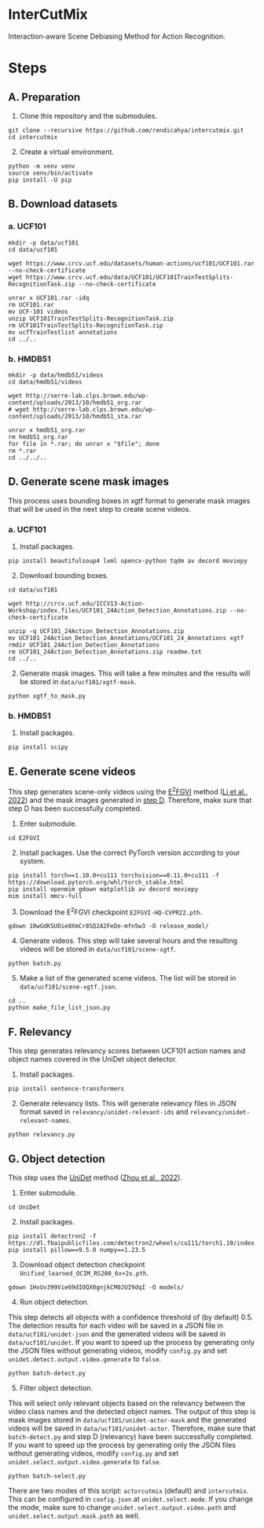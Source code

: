 # InterCutMix

Interaction-aware Scene Debiasing Method for Action Recognition.

# Steps

## A. Preparation

1. Clone this repository and the submodules.

```shell
git clone --recursive https://github.com/rendicahya/intercutmix.git
cd intercutmix
```

2. Create a virtual environment.

```shell
python -m venv venv
source venv/bin/activate
pip install -U pip
```

## B. Download datasets

### a. UCF101

```shell
mkdir -p data/ucf101
cd data/ucf101
```

```shell
wget https://www.crcv.ucf.edu/datasets/human-actions/ucf101/UCF101.rar --no-check-certificate
wget https://www.crcv.ucf.edu/data/UCF101/UCF101TrainTestSplits-RecognitionTask.zip --no-check-certificate
```

```shell
unrar x UCF101.rar -idq
rm UCF101.rar
mv UCF-101 videos
unzip UCF101TrainTestSplits-RecognitionTask.zip
rm UCF101TrainTestSplits-RecognitionTask.zip
mv ucfTrainTestlist annotations
cd ../..
```

### b. HMDB51

```shell
mkdir -p data/hmdb51/videos
cd data/hmdb51/videos
```

```shell
wget http://serre-lab.clps.brown.edu/wp-content/uploads/2013/10/hmdb51_org.rar
# wget http://serre-lab.clps.brown.edu/wp-content/uploads/2013/10/hmdb51_sta.rar
```

```shell
unrar x hmdb51_org.rar
rm hmdb51_org.rar
for file in *.rar; do unrar x "$file"; done
rm *.rar
cd ../../..
```

## D. Generate scene mask images

This process uses bounding boxes in xgtf format to generate mask images that will be used in the next step to create scene videos.

### a. UCF101

1. Install packages.

```shell
pip install beautifulsoup4 lxml opencv-python tqdm av decord moviepy
```

2. Download bounding boxes.
```shell
cd data/ucf101
```

```shell
wget http://crcv.ucf.edu/ICCV13-Action-Workshop/index.files/UCF101_24Action_Detection_Annotations.zip --no-check-certificate
```

```shell
unzip -q UCF101_24Action_Detection_Annotations.zip
mv UCF101_24Action_Detection_Annotations/UCF101_24_Annotations xgtf
rmdir UCF101_24Action_Detection_Annotations
rm UCF101_24Action_Detection_Annotations.zip readme.txt
cd ../..
```

2. Generate mask images. This will take a few minutes and the results will be stored in `data/ucf101/xgtf-mask`.

```shell
python xgtf_to_mask.py
```

### b. HMDB51

1. Install packages.
```shell
pip install scipy
```

## E. Generate scene videos

This step generates scene-only videos using the [E<sup>2</sup>FGVI](https://github.com/MCG-NKU/E2FGVI) method ([Li et al., 2022](https://arxiv.org/abs/2204.02663)) and the mask images generated in [step D](#d-generate-scene-mask-images). Therefore, make sure that step D has been successfully completed.

1. Enter submodule.

```shell
cd E2FGVI
```

2. Install packages. Use the correct PyTorch version according to your system.

```shell
pip install torch==1.10.0+cu111 torchvision==0.11.0+cu111 -f https://download.pytorch.org/whl/torch_stable.html
pip install openmim gdown matplotlib av decord moviepy
mim install mmcv-full
```

3. Download the E<sup>2</sup>FGVI checkpoint `E2FGVI-HQ-CVPR22.pth`.

```shell
gdown 10wGdKSUOie0XmCr8SQ2A2FeDe-mfn5w3 -O release_model/
```

4. Generate videos. This step will take several hours and the resulting videos will be stored in `data/ucf101/scene-xgtf`.

```shell
python batch.py
```

5. Make a list of the generated scene videos. The list will be stored in `data/ucf101/scene-xgtf.json`.

```shell
cd ..
python make_file_list_json.py
```

## F. Relevancy

This step generates relevancy scores between UCF101 action names and object names covered in the UniDet object detector.

1. Install packages.

```shell
pip install sentence-transformers
```

2. Generate relevancy lists. This will generate relevancy files in JSON format saved in `relevancy/unidet-relevant-ids` and `relevancy/unidet-relevant-names`.

```shell
python relevancy.py
```

## G. Object detection

This step uses the [UniDet](https://github.com/xingyizhou/UniDet) method ([Zhou et al., 2022](http://arxiv.org/abs/2102.13086)).

1. Enter submodule.

```shell
cd UniDet
```

2. Install packages.

```shell
pip install detectron2 -f https://dl.fbaipublicfiles.com/detectron2/wheels/cu111/torch1.10/index.html
pip install pillow==9.5.0 numpy==1.23.5
```

3. Download object detection checkpoint `Unified_learned_OCIM_RS200_6x+2x.pth`.

```shell
gdown 1HvUv399Vie69dIOQX0gnjkCM0JUI9dqI -O models/
```

4. Run object detection.

This step detects all objects with a confidence threshold of (by default) 0.5. The detection results for each video will be saved in a JSON file in `data/ucf101/unidet-json` and the generated videos will be saved in `data/ucf101/unidet`. If you want to speed up the process by generating only the JSON files without generating videos, modify `config.py` and set `unidet.detect.output.video.generate` to `false`.

```shell
python batch-detect.py
```

5. Filter object detection.

This will select only relevant objects based on the relevancy between the video class names and the detected object names. The output of this step is mask images stored in `data/ucf101/unidet-actor-mask` and the generated videos will be saved in `data/ucf101/unidet-actor`. Therefore, make sure that `batch-detect.py` and step D (relevancy) have been successfully completed. If you want to speed up the process by generating only the JSON files without generating videos, modify `config.py` and set `unidet.select.output.video.generate` to `false`.

```shell
python batch-select.py
```

There are two modes of this script: `actorcutmix` (default) and `intercutmix`. This can be configured in `config.json` at `unidet.select.mode`. If you change the mode, make sure to change `unidet.select.output.video.path` and `unidet.select.output.mask.path` as well.
